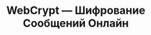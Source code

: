 ---
layout: app
title: WebCrypt &mdash; Шифрование Сообщений Онлайн
nav:
    toggle: Скрыть/Показать навигацию
    encryption: Шифрование
    decryption: Расшифровка
    about: О проекте
label:
    info: Подсказка
button:
    encrypt_new: Зашифровать новое сообщение
placeholder:
    password: Пароль

encrypt:
    title: Шифрование
    placeholder: Сообщение для шифрования
    weak: Слабый
    mediocre: Нормальный
    strong: Сильный
    button: Зашифровать
    hint: Подсказка пароля
    config:
        add_hint: Добавить подсказку для пароля
        remove_hint: Удалить подсказку для пароля

encrypt_done:
    title: Ваше сообщение было зашифровано
    link_text: Скопируйте и перешлите эту ссылку. Пароль не посылайте тем же каналом связи.
    textarea_text: Скопируйте и перешлите этот текст. Пароль не посылайте тем же каналом связи.

decrypt:
    title: Расшифровка
    placeholder: Сообщение для расшифровки
    button: Расшифровать

decrypt_done:
    title: Сообщение было расшифровано

modal:
    decrypt:
        title: Введите пароль
        button: Расшифровать
    decrypt_error:
        error: Невозможно расшифровать сообщение.
        info: Возможно, оно повреждено или введён неправильный пароль.
        button: Попробуйте еще раз

about:
    title: О WebCrypt
    body: |
        <p>
            <strong>WebCrypt</strong> это открытое программное обеспечение для шифрования сообщений прямо в браузере.
        </p>

        <p>
            WebCrypt это полностью безопасный способ передачи конфиденциальных данных, так как никакие ваши данные не хранятся на сервере
            и даже не передаются на сервер. Весь процесс шифрования происходит прямо в браузере.
        </p>

        <p>
            Исходый код WebCrypt открыт и опубликован под лицензией <a href="https://www.gnu.org/licenses/gpl.html">GNU GPL</a>.
            Он основывается на замечательной библиотеке Стэнфордский университет <a href="http://bitwiseshiftleft.github.io/sjcl/">Stanford Javascript Crypto
            Library</a>
            и размещается на <a href="https://github.com/elfet/webcrypt">GitHub</a> Pages.
        </p>

info:
    features:
        open_source: Открытое программное обеспечение
        no_store: Ничего не сохраняется на сервере
        no_trans: Ничего не передаётся на сервер
---